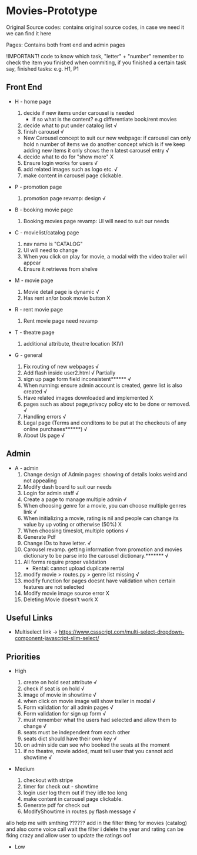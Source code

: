 # Movies-Prototype
 
Original Source codes: contains original source codes, in case we need it we can find it here

Pages: Contains both front end and admin pages



!IMPORTANT! 
code to know which task, "letter" + "number"
remember to check the item you finished
when commiting, if you finished a certain task say, finished tasks: e.g. H1, P1

## Front End
* H - home page
    1. decide if new items under carousel is needed 
        - if so what is the content? e.g differentiate book/rent movies
    2. decide what to put under catalog list  √
    3. finish carousel √
    * New Carousel concept to suit our new webpage: if carousel can only hold n number of  items we do another concept which is if we keep adding new items it only shows the n latest carousel entry √
    4. decide what to do for "show more"  X
    5. Ensure login works for users √
    6. add related images such as logo etc. √
    7. make content in carousel page clickable. 

* P - promotion page
    1. promotion page revamp: design √

* B - booking movie page
    1. Booking movies page revamp: UI will need to suit our needs 
    
* C - movielist/catalog page
    1. nav name is "CATALOG"  
    2. UI will need to change
    3. When you click on play for movie, a modal with the video trailer will appear
    4. Ensure it retrieves from shelve

* M - movie page 
    1. Movie detail page is dynamic √
    2. Has rent an/or book movie button X

* R - rent movie page
    1. Rent movie page need revamp 

* T - theatre page
    1. additional attribute, theatre location (KIV)
    
* G - general
    1. Fix routing of new webpages √
    2. Add flash inside user2.html  √ Partially
    3. sign up page form field inconsistent****** √
    4. When running: ensure admin account is created, genre list is also created √
    5. Have related images downloaded and implemented X
    6. pages such as about page,privacy policy etc to be done or removed.  √
    7. Handling errors √
    8. Legal page (Terms and conditons to be put at the checkouts of any online purchases******) √
    9. About Us page     √


                                
## Admin
* A - admin
    1. Change design of Admin pages: showing of details looks weird and not appealing  
    2. Modify dash board to suit our needs 
    3. Login for admin staff √
    4. Create a page to manage multiple admin √
    5. When choosing genre for a movie, you can choose multiple genres link √
    6. When initializing a movie, rating is nil and people can change its value by up voting or otherwise (50%) X
    7. When choosing timeslot, multiple options √  
    8. Generate Pdf
    9. Change IDs to have letter.  √
    10. Carousel revamp. getting information from  promotion and movies dictionary to be parse into the carousel dictionary.******* √
    11. All forms require proper validation
        * Rental: cannot upload duplicate rental 
    12. modify movie > routes.py > genre list missing √
    13. modify function for pages doesnt have validation when certain features are not selected 
    14. Modify movie image source error X
    15. Deleting Movie doesn't work X
    
    
## Useful Links
* Multiselect link -> https://www.cssscript.com/multi-select-dropdown-component-javascript-slim-select/

## Priorities
* High
    1. create on hold seat attribute √
    2. check if seat is on hold √
    3. image of movie in showtime √
    4. when click on movie image will show trailer in modal √
    5. Form validation for all admin pages √
    6. Form validation for sign up form √
    7. must remember what the users had selected and allow them to change √
    8. seats must be independent from each other
    9. seats dict should have their own key √ 
    10. on admin side can see who booked the seats at the moment
    11. if no theatre, movie added, must tell user that you cannot add showtime √

* Medium
    1. checkout with stripe
    2. timer for check out - showtime
    3. login user log them out if they idle too long
    4. make content in carousel page clickable. 
    5. Generate pdf for check out  
    6. ModifyShowtime in routes.py flash message √

allo help me with smthing ??????
add in the filter thing for movies (catalog)
and also come voice call wait the filter i delete the year and rating 
can be fking crazy and allow user to update the ratings oof
* Low
